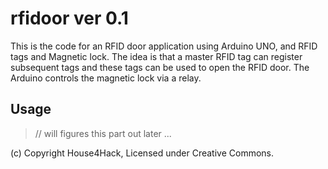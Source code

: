 rfidoor ver 0.1
===============

This is the code for an RFID door application using Arduino UNO, and RFID tags and Magnetic lock.  The idea is that a master RFID tag can register subsequent tags and these tags can be used to open the RFID door.  The Arduino controls the magnetic lock via a relay.

Usage
-----
> //  will figures this part out later ...

(c) Copyright House4Hack, Licensed under Creative Commons.

